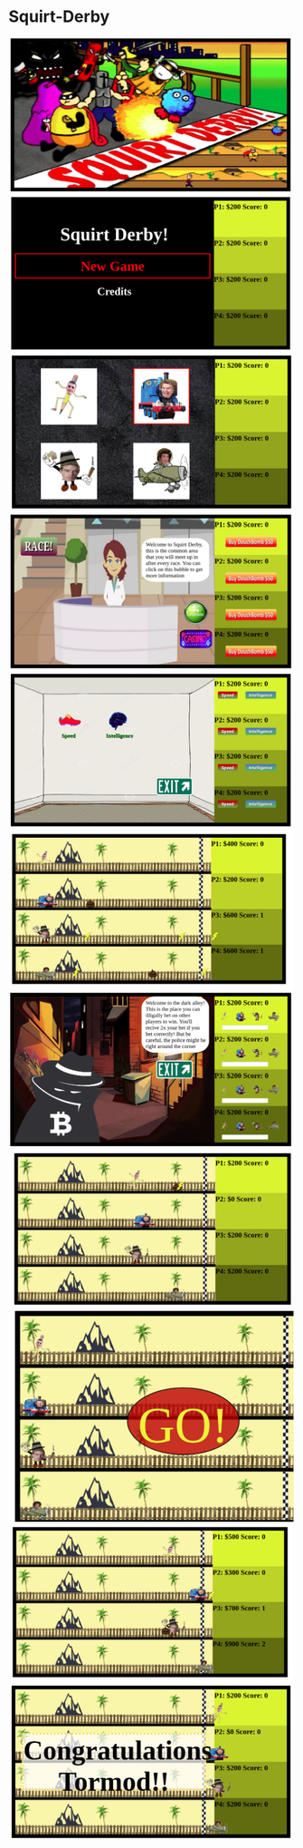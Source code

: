 # Squirt-Derby

<img src="./screenshots/Screenshot from 2020-04-03 11-04-50.png">

<img src="./screenshots/Screenshot from 2020-04-03 11-06-22.png">

<img src="./screenshots/Screenshot from 2020-04-03 11-07-12.png">

<img src="./screenshots/Screenshot from 2020-04-03 11-07-37.png">

<img src="./screenshots/Screenshot from 2020-04-03 11-08-04.png">

<img src="./screenshots/Screenshot from 2020-04-03 11-11-40.png">

<img src="./screenshots/Screenshot from 2020-04-03 11-08-32.png">

<img src="./screenshots/Screenshot from 2020-04-03 11-10-43.png">

<img src="./screenshots/Screenshot from 2020-04-03 11-11-16.png">

<img src="./screenshots/Screenshot from 2020-04-03 11-12-10.png">

<img src="./screenshots/Screenshot from 2020-04-03 11-10-58.png">

